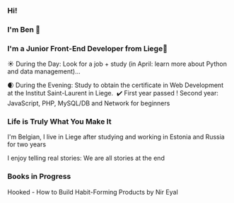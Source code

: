 ### Hi!
### I'm Ben :chestnut:
### I'm a Junior Front-End Developer from Liege👋

:sunny: During the Day: Look for a job + study (in April: learn more about Python and data management)...

:waxing_crescent_moon: During the Evening: Study to obtain the certificate in Web Development at the Institut Saint-Laurent in Liege.&nbsp; 
:heavy_check_mark: First year passed ! Second year: JavaScript, PHP, MySQL/DB and Network for beginners 



###  Life is Truly What You Make It
I'm Belgian, I live in Liege after studying and working in Estonia and Russia for two years

I enjoy telling real stories: We are all stories at the end

### Books in Progress
Hooked - How to Build Habit-Forming Products by Nir Eyal


<!--
**BenoitMayeur/BenoitMayeur** is a ✨ _special_ ✨ repository because its `README.md` (this file) appears on your GitHub profile.

Here are some ideas to get you started:

- 🔭 I’m currently working on ...
- 🌱 I’m currently learning ...
- 👯 I’m looking to collaborate on ...
- 🤔 I’m looking for help with ...
- 💬 Ask me about ...
- 📫 How to reach me: ...
- 😄 Pronouns: ...
- ⚡ Fun fact: ...
-->
